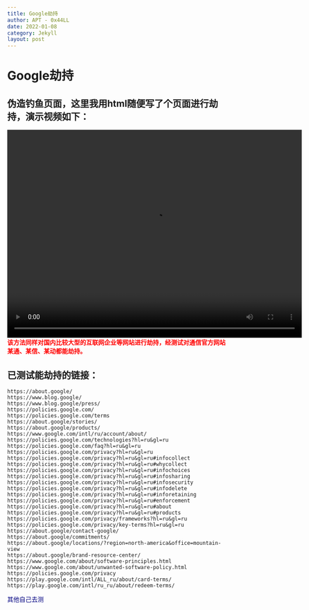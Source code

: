 ```yaml
---
title: Google劫持
author: APT - 0x44LL
date: 2022-01-08
category: Jekyll
layout: post
---
```


# Google劫持
## 伪造钓鱼页面，这里我用html随便写了个页面进行劫持，演示视频如下：
<video src="/public/video/GoogleHijack.mp4" width="680px" height="480px" controls="controls"></video>
**<font color=Red face="黑体">该方法同样对国内比较大型的互联网企业等网站进行劫持，经测试对通信官方网站某通、某信、某动都能劫持。</font>**


## **已测试能劫持的链接：**
```
https://about.google/
https://www.blog.google/ 
https://www.blog.google/press/ 
https://policies.google.com/ 
https://policies.google.com/terms 
https://about.google/stories/ 
https://about.google/products/ 
https://www.google.com/intl/ru/account/about/ 
https://policies.google.com/technologies?hl=ru&gl=ru 
https://policies.google.com/faq?hl=ru&gl=ru 
https://policies.google.com/privacy?hl=ru&gl=ru 
https://policies.google.com/privacy?hl=ru&gl=ru#infocollect 
https://policies.google.com/privacy?hl=ru&gl=ru#whycollect 
https://policies.google.com/privacy?hl=ru&gl=ru#infochoices 
https://policies.google.com/privacy?hl=ru&gl=ru#infosharing 
https://policies.google.com/privacy?hl=ru&gl=ru#infosecurity 
https://policies.google.com/privacy?hl=ru&gl=ru#infodelete 
https://policies.google.com/privacy?hl=ru&gl=ru#inforetaining 
https://policies.google.com/privacy?hl=ru&gl=ru#enforcement 
https://policies.google.com/privacy?hl=ru&gl=ru#about 
https://policies.google.com/privacy?hl=ru&gl=ru#products 
https://policies.google.com/privacy/frameworks?hl=ru&gl=ru 
https://policies.google.com/privacy/key-terms?hl=ru&gl=ru 
https://about.google/contact-google/ 
https://about.google/commitments/ 
https://about.google/locations/?region=north-america&office=mountain-view 
https://about.google/brand-resource-center/ 
https://www.google.com/about/software-principles.html 
https://www.google.com/about/unwanted-software-policy.html 
https://policies.google.com/privacy 
https://play.google.com/intl/ALL_ru/about/card-terms/ 
https://play.google.com/intl/ru_ru/about/redeem-terms/
```
<font color=navy face="黑体">其他自己去测</font>

